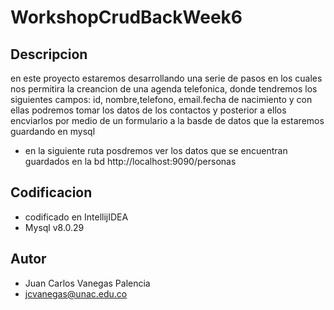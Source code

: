 # WorkshopCrudBackWeek6
 
## Descripcion 
en este proyecto estaremos desarrollando una serie de pasos en los cuales nos permitira la creancion de una agenda telefonica, donde tendremos
los siguientes campos: id, nombre,telefono, email.fecha de nacimiento y con ellas podremos tomar los datos de los contactos y posterior a ellos encviarlos 
por medio de un formulario a la basde de datos que la estaremos guardando en mysql

- en la siguiente ruta posdremos ver los datos que se encuentran guardados en la bd http://localhost:9090/personas

## Codificacion
- codificado en IntellijIDEA
- Mysql v8.0.29

## Autor
- Juan Carlos Vanegas Palencia
- jcvanegas@unac.edu.co


